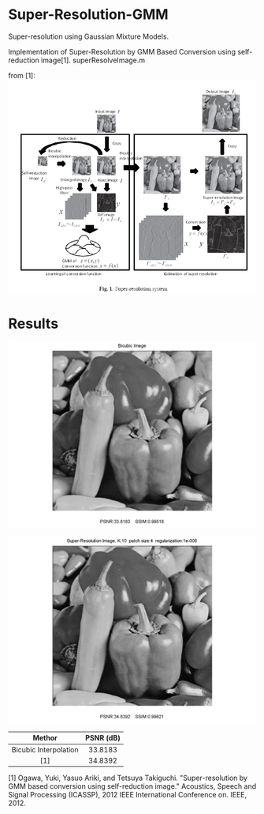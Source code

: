 # Super-Resolution-GMM
Super-resolution using Gaussian Mixture Models.

Implementation of Super-Resolution by GMM Based Conversion using self-reduction image[1]. superResolveImage.m

from [1]:
![flowChart](https://github.com/Gregjksmith/Super-Resolution-GMM/blob/master/images/flowchart.png?raw=true)

# Results

![BCimage](https://github.com/Gregjksmith/Super-Resolution-GMM/blob/master/images/BicubicComparison.png?raw=true)


![SRimage](https://github.com/Gregjksmith/Super-Resolution-GMM/blob/master/images/SuperResolution%20K10%20P4%20R1e-006.png?raw=true)

| Methor			    	 | PSNR (dB)     |
|:--------------------------:|:-------------:|
| Bicubic Interpolation		 | 33.8183		 |
| [1] 					     | 34.8392	     |


[1] Ogawa, Yuki, Yasuo Ariki, and Tetsuya Takiguchi. "Super-resolution by GMM based conversion using self-reduction image." Acoustics, Speech and Signal Processing (ICASSP), 2012 IEEE International Conference on. IEEE, 2012.
